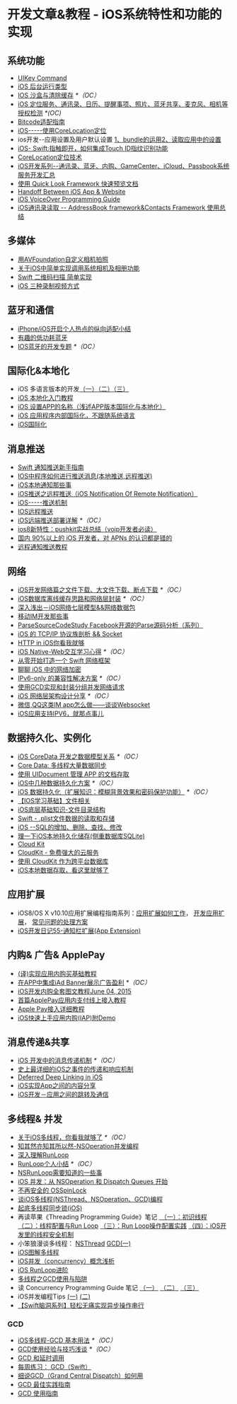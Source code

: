 # 开发文章&教程 - iOS系统特性和功能的实现
## 系统功能
- [UIKey Command][1]
- [iOS 后台运行类型][2]
- [IOS 沙盒与清除缓存][3] _\*（OC）_
- [iOS 定位服务、通讯录、日历、提醒事项、照片、蓝牙共享、麦克风、相机等授权检测][4] _\*(OC)_
- [Bitcode适配指南][5]
- [iOS-----使用CoreLocation定位][6]
- ios开发--应用设置及用户默认设置 [1、bundle的运用][7][2、读取应用中的设置][8]
- [iOS- Swift:指触即开，如何集成Touch ID指纹识别功能][9]
- [CoreLocation定位技术][10]
- [iOS开发系列--通讯录、蓝牙、内购、GameCenter、iCloud、Passbook系统服务开发汇总][11]
- [使用 Quick Look Framework 快速预览文档][12]
- [Handoff Between iOS App & Website][13]
- [iOS VoiceOver Programming Guide][14]
- [iOS通讯录读取 -- AddressBook framework&Contacts Framework 使用总结][15]

## 多媒体
- [用AVFoundation自定义相机拍照][16]
- [关于iOS中简单实现调用系统相机及相册功能][17]
- [Swift 二维码扫描 简单实现][18]
- [iOS 三种录制视频方式][19]

## 蓝牙和通信
- [iPhone/iOS开启个人热点的纵向适配小结][20]
- [有趣的低功耗蓝牙][21]
- [IOS蓝牙的开发专题][22] _\*（OC）_

## 国际化&本地化
- iOS 多语言版本的开发[（一）][23][（二）][24][（三）][25]
- [iOS 本地化入门教程][26]
- [iOS 设置APP的名称（浅述APP版本国际化与本地化）][27]
- [iOS 应用程序内部国际化，不跟随系统语言][28]
- [iOS国际化][29]

## 消息推送
- [Swift 通知推送新手指南][30]
- [IOS中程序如何进行推送消息(本地推送,远程推送)][31]
- [iOS本地通知那些事][32]
- [iOS推送之远程推送（iOS Notification Of Remote Notification）][33]
- [iOS-----推送机制][34]
- [IOS远程推送][35]
- [iOS远端推送部署详解][36] _\*（OC）_
- [ios8新特性：pushkit实战总结（voip开发者必读）][37]
- [国内 90%以上的 iOS 开发者，对 APNs 的认识都是错的][38]
- [远程通知推送教程][39]

## 网络
- [iOS开发网络篇之文件下载、大文件下载、断点下载][40] _\*（OC）_
- [iOS数据库离线缓存思路和网络层封装][41] _\*（OC）_
- [深入浅出－iOS网络七层模型&&网络数据包][42]
- [移动IM开发那些事][43]
- [ParseSourceCodeStudy Facebook开源的Parse源码分析（系列）][44]
- [iOS 的 TCP/IP 协议族剖析 && Socket][45]
- [HTTP in iOS你看我就够][46]
- [iOS Native-Web交互学习心得][47] _\*（OC）_
- [从零开始打造一个 Swift 网络框架][48]
- [聊聊 iOS 中的网络加密][49]
- [IPv6-only 的兼容性解决方案][50] _\*（OC）_
- [使用GCD实现和封装分组并发网络请求][51]
- [iOS 网络层架构设计分享][52] _\*（OC）_
- [微信,QQ这类IM app怎么做——谈谈Websocket][53]
- [iOS应用支持IPV6，就那点事儿][54]

## 数据持久化、实例化
- [iOS CoreData 开发之数据模型关系][55] _\*（OC）_
- [Core Data: 多线程大量数据同步][56]
- [使用 UIDocument 管理 APP 的文档存取][57]
- [iOS中几种数据持久化方案][58] _\*（OC）_
- [iOS 数据持久化（扩展知识：模糊背景效果和密码保护功能）][59] _\*（OC）_
- [【IOS学习基础】文件相关][60]
- [iOS底层基础知识-文件目录结构][61]
- [Swift - .plist文件数据的读取和存储][62]
- [iOS --SQL的增加、删除、查找、修改][63]
- [理一下iOS本地持久化储存(侧重数据库SQLite)][64]
- [Cloud Kit][65]
- [CloudKit - 免费强大的云服务][66]
- [使用 CloudKit 作为跨平台数据库][67]
- [iOS本地数据存取，看这里就够了][68]

## 应用扩展
- iOS8/OS X v10.10应用扩展编程指南系列：[应用扩展如何工作][69]， [开发应用扩展][70]， [常见问题的处理方案][71] 
- [iOS开发日记55-通知栏扩展(App Extension)][72]

## 内购& 广告& ApplePay
- [(译)实现应用内购买基础教程][73]
- [在APP中集成iAd Banner展示广告盈利][74] _\*（OC）_
- [iOS开发内购全套图文教程June 04, 2015][75]
- [首篇ApplePay应用内支付线上接入教程][76]
- [Apple Pay接入详细教程][77]
- [iOS快速上手应用内购(IAP)附Demo][78]

## 消息传递&共享
- [iOS 开发中的消息传递机制][79] _\*（OC）_
- [史上最详细的iOS之事件的传递和响应机制][80]
- [Deferred Deep Linking in iOS][81]
- [iOS实现App之间的内容分享][82]
- [iOS开发－应用之间的跳转及通信][83]　

## 多线程& 并发
- [关于iOS多线程，你看我就够了][84] _\*（OC）_
- [知其然亦知其所以然-NSOperation并发编程][85]
- [深入理解RunLoop][86]
- [RunLoop个人小结][87] _\*（OC）_
- [NSRunLoop需要知道的一些事][88]
- [iOS 并发：从 NSOperation 和 Dispatch Queues 开始][89]
- [不再安全的 OSSpinLock][90]
- [谈iOS多线程(NSThread、NSOperation、GCD)编程][91]
- [起底多线程同步锁(iOS)][92]
- 再读苹果《Threading Programming Guide》笔记 [ （一）：初识线程][93] [（二）：线程配置与Run Loop][94] [（三）：Run Loop操作配置实践][95] [（四）：iOS开发里的线程安全机制][96]
- 小笨狼漫谈多线程： [NSThread][97] [GCD(一)][98]
- [iOS图解多线程][99]
- [iOS并发（concurrency）概念浅析][100]
- [iOS RunLoop进阶][101]
- [多线程之GCD使用与陷阱][102]
- 读 Concurrency Programming Guide 笔记 [（一）][103] [（二）][104] [（三）][105]
- iOS并发编程Tips [(一)][106] [(二)][107]
- [【Swift脑洞系列】轻松无痛实现异步操作串行][108]

### GCD
- [iOS多线程-GCD 基本用法][109] _\*（OC）_
- [GCD使用经验与技巧浅谈][110] _\*（OC）_
- [GCD 和延时调用][111]
- [每周练习： GCD（Swift）][112]
- [细说GCD（Grand Central Dispatch）如何用][113]
- [GCD 最佳实践指南][114]
- [GCD 使用指南][115]

[1]:	http://nshipster.cn/uikeycommand/
[2]:	http://www.cnblogs.com/maomishen/p/4933617.html
[3]:	http://www.cnblogs.com/jerehedu/p/4930593.html "IOS 沙盒与清除缓存"
[4]:	http://www.cnblogs.com/CocoonJin/p/4959877.html "iOS 定位服务、通讯录、日历、提醒事项、照片、蓝牙共享、麦克风、相机等授权检测"
[5]:	http://dzpqzb.com/2015/11/19/bitcode-open.html
[6]:	http://www.cnblogs.com/congli0220/p/5078187.html "iOS-----使用CoreLocation定位"
[7]:	http://www.cnblogs.com/azuo/p/5090718.html "ios开发--应用设置及用户默认设置【1、bundle的运用】"
[8]:	http://www.cnblogs.com/azuo/p/5098544.html "ios开发--应用设置及用户默认设置【2、读取应用中的设置】"
[9]:	http://www.cnblogs.com/qingche/p/5099333.html "iOS- Swift:指触即开，如何集成Touch ID指纹识别功能"
[10]:	http://www.cnblogs.com/ldnh/p/5334217.html "CoreLocation定位技术"
[11]:	http://www.cnblogs.com/kenshincui/p/4220402.html "iOS开发系列--通讯录、蓝牙、内购、GameCenter、iCloud、Passbook系统服务开发汇总"
[12]:	http://swift.gg/2016/04/29/quick-look-framework/ "使用 Quick Look Framework 快速预览文档"
[13]:	http://geeklu.com/2015/04/handoff-between-native-app-and-web-browser/ "Handoff Between iOS App & Website"
[14]:	http://geeklu.com/2016/03/ios-voiceover-programming-guide/ "iOS VoiceOver Programming Guide"
[15]:	http://simcai.com/2016/04/17/2016-04-17-18-34-46/ "iOS通讯录读取 -- AddressBook framework&Contacts Framework 使用总结"
[16]:	http://www.cnblogs.com/Phelthas/p/5215230.html "用AVFoundation自定义相机拍照"
[17]:	http://www.jianshu.com/p/e70a184d1f32 "关于iOS中简单实现调用系统相机及相册功能"
[18]:	http://www.cnblogs.com/GGBigBong/p/5340134.html "Swift 二维码扫描 简单实现"
[19]:	http://ios.jobbole.com/85069/
[20]:	http://blog.csdn.net/phunxm/article/details/42967035 "iPhone/iOS开启个人热点的纵向适配小结"
[21]:	http://www.cocoachina.com/ios/20160218/15307.html
[22]:	http://liuyanwei.jumppo.com/2015/07/17/ios-BLE-0.html
[23]:	http://www.devashen.com/blog/2016/01/14/localized01/ "iOS 多语言版本的开发（一）"
[24]:	http://www.devashen.com/blog/2016/01/15/localized02/ "iOS 多语言版本的开发（二）"
[25]:	http://www.devashen.com/blog/2016/01/18/localized03/ "iOS 多语言版本的开发（三）"
[26]:	http://segmentfault.com/a/1190000004182437 "iOS 本地化入门教程"
[27]:	http://www.jianshu.com/p/a3a70f0398c4 "iOS 设置APP的名称（浅述APP版本国际化与本地化）"
[28]:	http://www.cnblogs.com/jgCho/p/4958215.html "iOS 应用程序内部国际化，不跟随系统语言"
[29]:	http://mokai.github.io/2015/10/iOS%E5%9B%BD%E9%99%85%E5%8C%96/ "iOS国际化"
[30]:	http://swift.gg/2016/03/15/push-notification-ios/ "Swift 通知推送新手指南"
[31]:	http://www.cnblogs.com/wolfhous/p/5135711.html "IOS中程序如何进行推送消息(本地推送,远程推送)"
[32]:	http://segmentfault.com/a/1190000004295616 "iOS  本地通知那些事"
[33]:	http://www.jianshu.com/p/4b947569a548 "iOS推送之远程推送（iOS Notification Of Remote Notification）"
[34]:	http://www.cnblogs.com/congli0220/p/5085540.html "iOS-----推送机制"
[35]:	http://www.goofyy.com/blog/ios%E8%BF%9C%E7%A8%8B%E6%8E%A8%E9%80%81/ "IOS远程推送"
[36]:	http://hechen.info/2015/07/30/iOS-Push-Notification/
[37]:	http://blog.csdn.net/openglnewbee/article/details/44807191 "ios8新特性：pushkit实战总结（voip开发者必读）"
[38]:	http://www.jianshu.com/p/ace1b422bad4 "国内 90%以上的 iOS 开发者，对 APNs 的认识都是错的"
[39]:	http://lemtter.com/2016/05/11/%E8%BF%9C%E7%A8%8B%E9%80%9A%E7%9F%A5%E6%8E%A8%E9%80%81%E6%95%99%E7%A8%8B/ "远程通知推送教程"
[40]:	http://www.jianshu.com/p/f65e32012f07
[41]:	http://www.jianshu.com/p/f2e59e98ab86 "iOS数据库离线缓存思路和网络层封装"
[42]:	http://www.jianshu.com/p/4b9d43c0571a "深入浅出－iOS网络七层模型&&网络数据包"
[43]:	http://xiangwangfeng.com/2015/05/20/%E7%A7%BB%E5%8A%A8IM%E5%BC%80%E5%8F%91%E9%82%A3%E4%BA%9B%E4%BA%8B/
[44]:	https://github.com/ChenYilong/ParseSourceCodeStudy
[45]:	http://www.cnblogs.com/8hao/p/5234689.html "iOS 的 TCP/IP 协议族剖析 && Socket"
[46]:	http://www.jianshu.com/p/42d9cc1dde10 "HTTP in iOS你看我就够"
[47]:	http://www.cnblogs.com/shouce/p/5445038.html "iOS Native-Web交互学习心得"
[48]:	http://www.jianshu.com/p/0039f963239d "从零开始打造一个 Swift 网络框架"
[49]:	http://www.jianshu.com/p/75d96b72bfb1 "聊聊 iOS 中的网络加密"
[50]:	http://www.jianshu.com/p/8837739251ad "IPv6-only 的兼容性解决方案"
[51]:	http://www.jianshu.com/p/54bbacfcc31b "使用GCD实现和封装分组并发网络请求"
[52]:	http://ios.jobbole.com/84976/
[53]:	http://www.jianshu.com/p/bcefda55bce4 "微信,QQ这类IM app怎么做——谈谈Websocket"
[54]:	http://www.jianshu.com/p/a6bab07c4062 "iOS应用支持IPV6，就那点事儿"
[55]:	http://www.cnblogs.com/wws19125/p/5191218.html "iOS CoreData 开发之数据模型关系"
[56]:	http://www.jianshu.com/p/37ab8f336f76
[57]:	http://swiftcafe.io/2015/11/14/uidocument/
[58]:	http://www.cnblogs.com/allencelee/p/4975622.html "iOS中几种数据持久化方案"
[59]:	http://www.cnblogs.com/huangjianwu/p/4989573.html "iOS 数据持久化（扩展知识：模糊背景效果和密码保护功能）"
[60]:	http://www.cnblogs.com/silence-wzx/p/5140952.html "【IOS学习基础】文件相关"
[61]:	http://www.cnblogs.com/wujy/p/5188302.html "iOS底层基础知识-文件目录结构"
[62]:	http://www.hangge.com/blog/cache/detail_888.html
[63]:	http://www.cnblogs.com/bolin-123/p/5309217.html "iOS --SQL的增加、删除、查找、修改"
[64]:	http://www.jianshu.com/p/10a26d01dc84 "理一下iOS本地持久化储存(侧重数据库SQLite)"
[65]:	http://nshipster.cn/cloudkit/
[66]:	http://swiftcafe.io/2015/11/13/cafe-time-cloudkit/
[67]:	http://tips.producter.io/shi-yong-cloudkit-zuo-wei-kua-ping-tai-shu-ju-ku/
[68]:	http://www.jianshu.com/p/a3eeae99e902 "iOS本地数据存取，看这里就够了"
[69]:	http://www.devtalking.com/articles/understand-how-an-extension-works/ "应用扩展如何工作"
[70]:	http://www.devtalking.com/articles/creating-an-app-extension/ "开发应用扩展"
[71]:	http://www.devtalking.com/articles/handling-common-scenarios/ "常见问题的处理方案"
[72]:	http://www.cnblogs.com/Twisted-Fate/p/5075813.html "iOS开发日记55-通知栏扩展(App Extension)"
[73]:	http://www.jianshu.com/p/741b2a044e78
[74]:	http://www.cocoachina.com/ios/20140928/9780.html
[75]:	http://allluckly.cn/ios%E6%94%AF%E4%BB%98/iOS%E5%BC%80%E5%8F%912015%E5%B9%B4%E6%9C%80%E6%96%B0%E5%86%85%E8%B4%AD%E6%95%99%E7%A8%8B "iOS开发内购全套图文教程June 04, 2015"
[76]:	http://zyden.vicp.cc/applepay/ "首篇ApplePay应用内支付线上接入教程"
[77]:	http://www.jianshu.com/p/738aee78ba52 "Apple Pay接入详细教程"
[78]:	http://www.jianshu.com/p/298a01961ba7 "iOS快速上手应用内购(IAP)附Demo"
[79]:	http://objccn.io/issue-7-4/
[80]:	http://www.jianshu.com/p/2e074db792ba
[81]:	http://tech.glowing.com/cn/deferred-deep-linking-and-branch-sdk-in-ios/ "Deferred Deep Linking in iOS"
[82]:	http://www.jianshu.com/p/88a08d66894f "iOS实现App之间的内容分享"
[83]:	http://www.cnblogs.com/GarveyCalvin/p/4877115.html "iOS开发－应用之间的跳转及通信"
[84]:	http://www.jianshu.com/p/0b0d9b1f1f19
[85]:	http://www.jianshu.com/p/ebb3e42049fd "知其然亦知其所以然-NSOperation并发编程"
[86]:	http://blog.ibireme.com/2015/05/18/runloop/ "深入理解RunLoop"
[87]:	http://www.devlizy.com/runloop/
[88]:	https://mp.weixin.qq.com/s?__biz=MzAwMjYwMTAwNw==&mid=403269344&idx=1&sn=6363492cf8ed066cd4581d9840ff089f
[89]:	http://swift.gg/2016/01/08/ios-concurrency-getting-started-with-nsoperation-and-dispatch-queues/ "iOS 并发：从 NSOperation 和 Dispatch Queues 开始"
[90]:	http://blog.ibireme.com/2016/01/16/spinlock_is_unsafe_in_ios/ "不再安全的 OSSpinLock"
[91]:	http://www.jianshu.com/p/6e6f4e005a0b "谈iOS多线程(NSThread、NSOperation、GCD)编程"
[92]:	http://springox.w18.net/?p=685 "起底多线程同步锁(iOS)"
[93]:	http://www.devtalking.com/articles/read-threading-programming-guide-1/
[94]:	http://geek.csdn.net/news/detail/55617
[95]:	http://geek.csdn.net/news/detail/56056
[96]:	http://geek.csdn.net/news/detail/56726
[97]:	http://www.jianshu.com/p/8ed06312d8bd "小笨狼漫谈多线程：NSThread"
[98]:	http://www.jianshu.com/p/c2b14bb999de "小笨狼漫谈多线程：GCD(一)"
[99]:	http://www.henishuo.com/ios-multithread-detail/ "iOS图解多线程"
[100]:	http://shellhue.github.io/2016/03/29/concurrency/
[101]:	http://www.jianshu.com/p/2c067bdc7e47 "iOS RunLoop进阶"
[102]:	http://icoor.xyz/2016/04/11/%E5%A4%9A%E7%BA%BF%E7%A8%8B%E4%B9%8BGCD%E4%BD%BF%E7%94%A8%E4%B8%8E%E9%99%B7%E9%98%B1/
[103]:	http://www.devtalking.com/articles/read-concurrency-programming-guide-1/ "读 Concurrency Programming Guide 笔记（一）"
[104]:	http://www.devtalking.com/articles/read-concurrency-programming-guide-2/ "读 Concurrency Programming Guide 笔记（二）"
[105]:	http://www.devtalking.com/articles/read-concurrency-programming-guide-3/ "读 Concurrency Programming Guide 笔记（三）"
[106]:	http://ifujun.com/iosbing-fa-bian-cheng-tips/ "iOS并发编程Tips(一)"
[107]:	http://ifujun.com/iosbing-fa-bian-cheng-tips-er/
[108]:	http://www.jianshu.com/p/168f92164f06 "【Swift脑洞系列】轻松无痛实现异步操作串行"
[109]:	http://www.jianshu.com/p/e0928a243373
[110]:	http://tutuge.me/2015/04/03/something-about-gcd/
[111]:	http://swifter.tips/gcd-delay-call/
[112]:	https://github.com/icepy/_posts/issues/14
[113]:	https://github.com/ming1016/study/wiki/%E7%BB%86%E8%AF%B4GCD%EF%BC%88Grand-Central-Dispatch%EF%BC%89%E5%A6%82%E4%BD%95%E7%94%A8 "细说GCD（Grand Central Dispatch）如何用"
[114]:	http://chengway.in/gcd-zui-jia-shi-jian-zhi-nan/
[115]:	http://swift.gg/2016/05/05/the-gcd-handbook/ "GCD 使用指南"